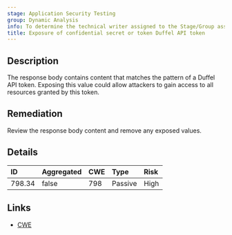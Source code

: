 ```yaml
---
stage: Application Security Testing
group: Dynamic Analysis
info: To determine the technical writer assigned to the Stage/Group associated with this page, see https://handbook.gitlab.com/handbook/product/ux/technical-writing/#assignments
title: Exposure of confidential secret or token Duffel API token
---
```


## Description

The response body contains content that matches the pattern of a Duffel API token.
Exposing this value could allow attackers to gain access to all resources granted by this token.

## Remediation

Review the response body content and remove any exposed values.

## Details

| ID | Aggregated | CWE | Type | Risk |
|:---|:-----------|:----|:-----|:-----|
| 798.34 | false | 798 | Passive | High |

## Links

- [CWE](https://cwe.mitre.org/data/definitions/798.html)
